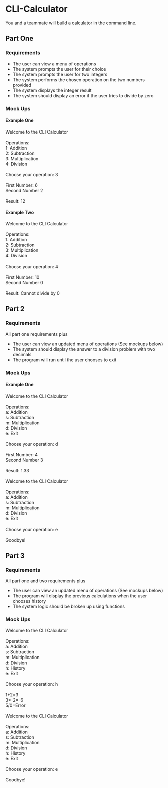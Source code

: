 <h1>CLI-Calculator</h1>

You and a teammate will build a calculator in the command line. 

<h2>Part One</h2>
<h3>Requirements</h3>
<ul>
  <li>The user can view a menu of operations</li>
  <li>The system prompts the user for their choice</li>
  <li>The system prompts the user for two integers</li>
  <li>The system performs the chosen operation on the two numbers provided</li>
  <li>The system displays the integer result</li>
  <li>The system should display an error if the user tries to divide by zero</li>
 </ul>
 
<h3>Mock Ups</h3>
<h4>Example One</h4>
Welcome to the CLI Calculator
<br><br>
Operations:
<br>
1: Addition
<br>
2: Subtraction
<br>
3: Multiplication
<br>
4: Division
<br><br>
Choose your operation: 3
<br><br>
First Number: 6
<br>
Second Number 2
<br><br>
Result: 12

<h4>Example Two</h4>
Welcome to the CLI Calculator
<br><br>
Operations:
<br>
1: Addition
<br>
2: Subtraction
<br>
3: Multiplication
<br>
4: Division
<br><br>
Choose your operation: 4
<br><br>
First Number: 10
<br>
Second Number 0
<br><br>
Result: Cannot divide by 0


<h2>Part 2</h2>
<h3>Requirements</h3>
All part one requirements plus
<ul>
  <li>The user can view an updated menu of operations (See mockups below)</li>
  <li>The system should display the answer to a division problem with two decimals</li>
  <li>The program will run until the user chooses to exit</li>
 </ul>
 
<h3>Mock Ups</h3>
<h4>Example One</h4>
Welcome to the CLI Calculator
<br><br>
Operations:
<br>
a: Addition
<br>
s: Subtraction
<br>
m: Multiplication
<br>
d: Division
<br>
e: Exit
<br><br>
Choose your operation: d
<br><br>
First Number: 4
<br>
Second Number 3
<br><br>
Result: 1.33
<br><br>
Welcome to the CLI Calculator
<br><br>
Operations:
<br>
a: Addition
<br>
s: Subtraction
<br>
m: Multiplication
<br>
d: Division
<br>
e: Exit
<br><br>
Choose your operation: e
<br><br>
Goodbye!


<h2>Part 3</h2>
<h3>Requirements</h3>
All part one and two requirements plus
<ul>
  <li>The user can view an updated menu of operations (See mockups below)</li>
  <li>The program will display the previous calculations when the user chooses history</li>
  <li>The system logic should be broken up using functions</li>
 </ul>
 
<h3>Mock Ups</h3>
Welcome to the CLI Calculator
<br><br>
Operations:
<br>
a: Addition
<br>
s: Subtraction
<br>
m: Multiplication
<br>
d: Division
<br>
h: History
<br>
e: Exit
<br><br>
Choose your operation: h
<br><br>
1+2=3
<br>
3*-2=-6
<br>
5/0=Error
<br><br>
Welcome to the CLI Calculator
<br><br>
Operations:
<br>
a: Addition
<br>
s: Subtraction
<br>
m: Multiplication
<br>
d: Division
<br>
h: History
<br>
e: Exit
<br><br>
Choose your operation: e
<br><br>
Goodbye!
